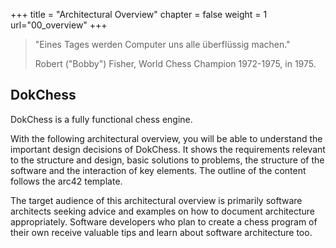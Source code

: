 +++
title = "Architectural Overview"
chapter = false
weight = 1
url="00_overview"
+++

> "Eines Tages werden Computer uns alle überflüssig machen."
>
> Robert ("Bobby") Fisher, World Chess Champion 1972-1975, in 1975.

## DokChess

DokChess is a fully functional chess engine.

With the following architectural overview, you will be able to understand the important design decisions of DokChess.
It shows the requirements relevant to the structure and design, basic solutions to problems, the structure of the software and the interaction of key elements.
The outline of the content follows the arc42 template.

The target audience of this architectural overview is primarily software architects seeking advice and examples on how to document architecture appropriately.
Software developers who plan to create a chess program of their own receive valuable tips and learn about software architecture too.

